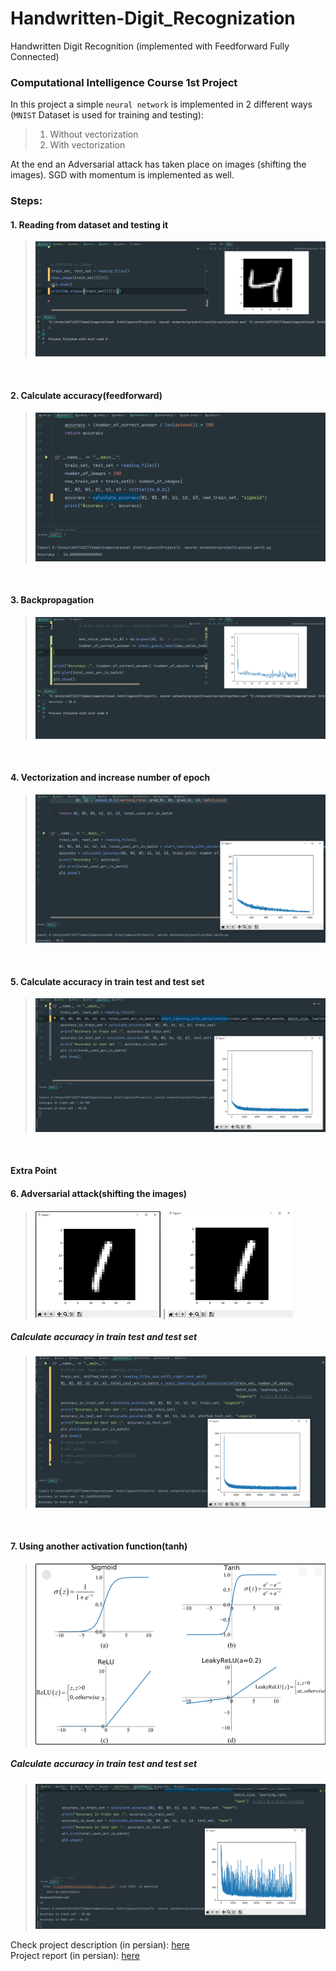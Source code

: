 # Handwritten-Digit_Recognization
Handwritten Digit Recognition (implemented with Feedforward Fully Connected)
### Computational Intelligence Course 1st Project 

In this project a simple `neural network` is implemented in 2 different ways (`MNIST` Dataset is used for training and testing):
> 1. Without vectorization
> 2. With vectorization

At the end an Adversarial attack has taken place on images (shifting the images). SGD with momentum is implemented as well.



### Steps:
#### 1. Reading from dataset and testing it
> ![alt text](https://github.com/arminZolfaghari/Handwritten-Digit_Recognization/blob/main/picture-of-steps/step1.png)
<br>

#### 2. Calculate accuracy(feedforward)
> ![alt text](https://github.com/arminZolfaghari/Handwritten-Digit_Recognization/blob/main/picture-of-steps/step2.png)
<br>

#### 3. Backpropagation
> ![alt text](https://github.com/arminZolfaghari/Handwritten-Digit_Recognization/blob/main/picture-of-steps/step3.png)
<br>

#### 4. Vectorization and increase number of epoch
> ![alt text](https://github.com/arminZolfaghari/Handwritten-Digit_Recognization/blob/main/picture-of-steps/step4.png)
<br>

#### 5. Calculate accuracy in train test and test set
> ![alt text](https://github.com/arminZolfaghari/Handwritten-Digit_Recognization/blob/main/picture-of-steps/step5.png)
<br>

#### Extra Point
#### 6. Adversarial attack(shifting the images)
> ![](https://github.com/arminZolfaghari/Handwritten-Digit_Recognization/blob/main/picture-of-steps/step6-0.png?raw=true ) | ![](https://github.com/arminZolfaghari/Handwritten-Digit_Recognization/blob/main/picture-of-steps/step6-1.png?raw=true)
##### Calculate accuracy in train test and test set
> ![alt text](https://github.com/arminZolfaghari/Handwritten-Digit_Recognization/blob/main/picture-of-steps/step6-2.png)
<br>

#### 7. Using another activation function(tanh)
> ![alt text](https://github.com/arminZolfaghari/Handwritten-Digit_Recognization/blob/main/picture-of-steps/step7-1.png)
##### Calculate accuracy in train test and test set
> ![alt text](https://github.com/arminZolfaghari/Handwritten-Digit_Recognization/blob/main/picture-of-steps/step7.png)

Check project description (in persian): [here](https://github.com/arminZolfaghari/Handwritten-Digit_Recognization/blob/main/ANN%20Project.pdf)
<br>
Project report (in persian): [here](https://github.com/arminZolfaghari/Handwritten-Digit_Recognization/blob/main/report_ANNProject.pdf)
<br>




